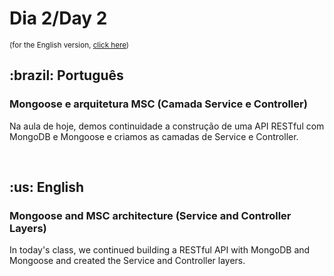 # Dia 2/Day 2

<small>(for the English version, <a href="#en">click here</a>)</small>

<h2>:brazil: Português</h2>
<h3>Mongoose e arquitetura MSC (Camada Service e Controller)</h3>
<p>Na aula de hoje, demos continuidade a construção de uma API RESTful com MongoDB e Mongoose e criamos as camadas de Service e Controller.</p>
<br>

<h2 id="en">:us: English</h2>
<h3>Mongoose and MSC architecture (Service and Controller Layers)</h3>
<p>In today's class, we continued building a RESTful API with MongoDB and Mongoose and created the Service and Controller layers.</p>
